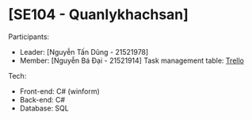 # [SE104 - Quanlykhachsan]
 Participants:
 - Leader: [Nguyễn Tấn Dũng - 21521978]
 - Member: [Nguyễn Bá Đại - 21521914]
 Task management table: [Trello](https://trello.com/invite/b/2aiALxNz/ATTI74a79d52ff3919794a41b50dc1c32af5EF91E062/nmcnpm-se104o11clc)
 
 Tech:
 - Front-end: C# (winform)
 - Back-end: C#
 - Database: SQL
